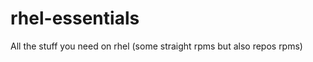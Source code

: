 rhel-essentials
===============

All the stuff you need on rhel (some straight rpms but also repos rpms)
